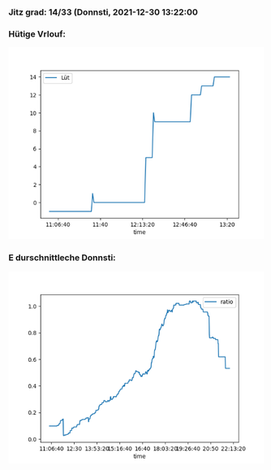 ### Jitz grad: 14/33 (Donnsti, 2021-12-30 13:22:00

### Hütige Vrlouf:
![Graph](Today.png)

### E durschnittleche Donnsti:
![Graph](Donnsti.png)